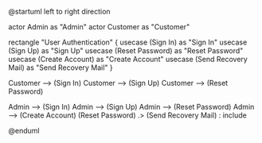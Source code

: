@startuml left to right direction

actor Admin as "Admin" actor Customer as "Customer"

rectangle "User Authentication" { usecase (Sign In) as "Sign In" usecase (Sign Up) as "Sign Up" usecase (Reset Password) as "Reset Password" usecase (Create Account) as "Create Account" usecase (Send Recovery Mail) as "Send Recovery Mail" }

Customer --> (Sign In) Customer --> (Sign Up) Customer --> (Reset Password)

Admin --> (Sign In) Admin --> (Sign Up) Admin --> (Reset Password) Admin --> (Create Account) (Reset Password) .> (Send Recovery Mail) : include

@enduml
